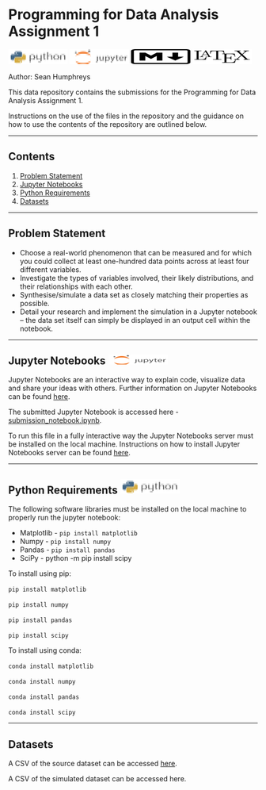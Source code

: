 # Programming for Data Analysis Assignment 1
![python_logo](/images/illustrations/python_logo_mod_sh_title.png) ![jupyter_logo](/images/illustrations/jupyter_logo_mod_sh_title.png) ![markdown_logo](/images/illustrations/markdown_title.png) ![laytex_logo](/images/illustrations/laytex_title.png)

Author: Sean Humphreys

This data repository contains the submissions for the Programming for Data Analysis Assignment 1.

Instructions on the use of the files in the repository and the guidance on how to use the contents of the repository are outlined below.

---

## Contents

1. [Problem Statement](#problem-statement)
2. [Jupyter Notebooks](#jupyter-notebooks-jupyter_logo)
3. [Python Requirements](#python-requirements)
4. [Datasets](#datasets)

---

## Problem Statement

- Choose a real-world phenomenon that can be measured and for which you could collect at least one-hundred data points across at least four different variables.
- Investigate the types of variables involved, their likely distributions, and their relationships with each other.
- Synthesise/simulate a data set as closely matching their properties as possible.
- Detail your research and implement the simulation in a Jupyter notebook – the data set itself can simply be displayed in an output cell within the notebook.

---

## Jupyter Notebooks  ![jupyter_logo](/images/illustrations/jupyter_logo_mod_sh.png)

Jupyter Notebooks are an interactive way to explain code, visualize data and share your ideas with others. Further information on Jupyter Notebooks can be found [here](https://jupyter-notebook.readthedocs.io/en/stable/notebook.html).

The submitted Jupyter Notebook is accessed here - [submission_notebook.ipynb](submission_notebook.ipynb).

To run this file in a fully interactive way the Jupyter Notebooks server must be installed on the local machine. Instructions on how to install Jupyter Notebooks server can be found [here](https://jupyter.org/install).

---

## Python Requirements ![python_logo](/images/illustrations/python_logo_mod_sh_title.png)

The following software libraries must be installed on the local machine to properly run the jupyter notebook:

- Matplotlib - `pip install matplotlib`
- Numpy -  `pip install numpy`
- Pandas - `pip install pandas`
- SciPy - python -m pip install scipy


To install using pip:

`pip install matplotlib`

`pip install numpy`

`pip install pandas`

`pip install scipy`

To install using conda:

`conda install matplotlib`

`conda install numpy`

`conda install pandas`

`conda install scipy`

---

## Datasets

A CSV of the source dataset can be accessed [here](/datasets/back_garden_sensor_data_12_months.csv).

A CSV of the simulated dataset can be accessed here.